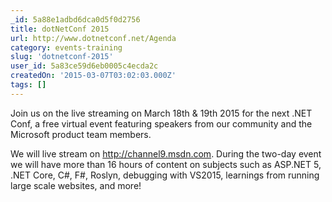 ```yaml
---
_id: 5a88e1adbd6dca0d5f0d2756
title: dotNetConf 2015
url: http://www.dotnetconf.net/Agenda
category: events-training
slug: 'dotnetconf-2015'
user_id: 5a83ce59d6eb0005c4ecda2c
createdOn: '2015-03-07T03:02:03.000Z'
tags: []
---
```


Join us on the live streaming on March 18th & 19th 2015 for the next .NET Conf, a free virtual event featuring speakers from our community and the Microsoft product team members.

We will live stream on http://channel9.msdn.com. During the two-day event we will have more than 16 hours of content on subjects such as ASP.NET 5, .NET Core, C#, F#, Roslyn, debugging with VS2015, learnings from running large scale websites, and more!
